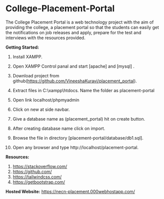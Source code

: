 # College-Placement-Portal

The College Placement Portal is a web technology project with the aim of providing the college, a placement portal so that the students can easily get the notifications on job releases and apply, prepare for the test and interviews with the resources provided.

**Getting Started:**

1. Install XAMPP.

2. Open XAMPP Control panal and start [apache] and [mysql] .

3. Download project from github(https://github.com/VineeshaKuravi/placement_portal).

4. Extract files in C:\xampp\htdocs. Name the folder as placement-portal

5. Open link localhost/phpmyadmin

6. Click on new at side navbar.

7. Give a database name as (placement_portal) hit on create button.

8. After creating database name click on import.

9. Browse the file in directory [placement-portal/database/db1.sql].

10. Open any browser and type http://localhost/placement-portal.


**Resources:**

1. https://stackoverflow.com/  <br/>
2. https://github.com/<br/>
3. https://tailwindcss.com/<br/>
4. https://getbootstrap.com/

**Hosted Website:** https://necn-placement.000webhostapp.com/
